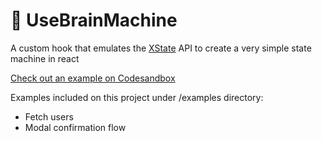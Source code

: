 # 🧠 UseBrainMachine

A custom hook that emulates the <a href="https://github.com/davidkpiano/xstate" target="_blank" rel="noreferrer">XState</a> API to create a very simple state machine in react

<a href="https://codesandbox.io/s/usebrainmachine-b662u" target="_blank">Check out an example on Codesandbox</a>

Examples included on this project under /examples directory:

- Fetch users
- Modal confirmation flow

